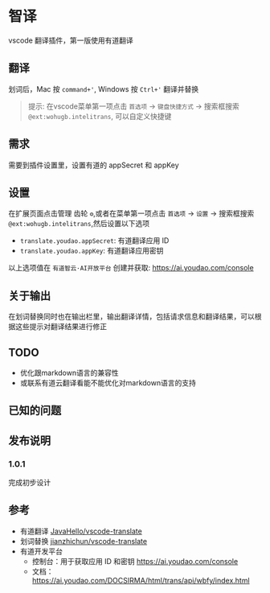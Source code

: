 # 智译

vscode 翻译插件，第一版使用有道翻译

## 翻译

划词后，Mac 按 `command+'`, Windows 按 `Ctrl+'` 翻译并替换

> 提示: 在vscode菜单第一项点击 `首选项` -> `键盘快捷方式` -> 搜索框搜索 `@ext:wohugb.intelitrans`, 可以自定义快捷键

## 需求

需要到插件设置里，设置有道的 appSecret 和 appKey

## 设置

在扩展页面点击管理 齿轮 `⚙`,或者在菜单第一项点击 `首选项` -> `设置` -> 搜索框搜索 `@ext:wohugb.intelitrans`,然后设置以下选项

- `translate.youdao.appSecret`: 有道翻译应用 ID
- `translate.youdao.appKey`: 有道翻译应用密钥

以上选项值在 `有道智云·AI开放平台` 创建并获取: https://ai.youdao.com/console

## 关于输出

在划词替换同时也在输出栏里，输出翻译详情，包括请求信息和翻译结果，可以根据这些提示对翻译结果进行修正

## TODO

- 优化跟markdown语言的兼容性
- 或联系有道云翻译看能不能优化对markdown语言的支持

## 已知的问题

## 发布说明

### 1.0.1

完成初步设计

## 参考

- 有道翻译 [JavaHello/vscode-translate](https://github.com/JavaHello/vscode-**translate**)
- 划词替换 [jianzhichun/vscode-translate](https://github.com/jianzhichun/vscode-translate)
- 有道开发平台
  - 控制台：用于获取应用 ID 和密钥 https://ai.youdao.com/console
  - 文档：https://ai.youdao.com/DOCSIRMA/html/trans/api/wbfy/index.html
